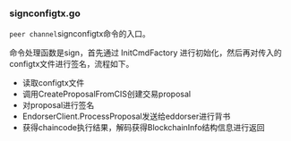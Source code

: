 ### signconfigtx.go

`peer channel`signconfigtx命令的入口。

命令处理函数是sign，首先通过 InitCmdFactory 进行初始化，然后再对传入的configtx文件进行签名，流程如下。

* 读取configtx文件
* 调用CreateProposalFromCIS创建交易proposal
* 对proposal进行签名
* EndorserClient.ProcessProposal发送给eddorser进行背书
* 获得chaincode执行结果，解码获得BlockchainInfo结构信息进行返回



